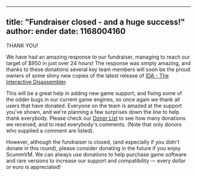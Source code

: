 
---
title: "Fundraiser closed - and a huge success!"
author: ender
date: 1168004160
---

THANK YOU!

We have had an amazing response to our fundraiser, managing to reach our target of $950 in just over 24 hours! The response was simply amazing, and thanks to these donations several key team members will soon be the proud owners of some shiny new copies of the latest release of [IDA - The Interactive Disassembler](http://www.datarescue.com/idabase/index.htm).

This will be a great help in adding new game support, and fixing some of the odder bugs in our current game engines, so once again we thank all users that have donated. Everyone on the team is amazed at the support you've shown, and we're planning a few surprises down the line to help thank everybody. Please check our [Donor List](https://sourceforge.net/project/project_donations.php?group_id=37116) to see how many donations we received, and to read everybody's comments. (Note that only donors who supplied a comment are listed).

However, although the fundraiser is closed, (and especially if you didn't donate in this round), please consider donating in the future if you enjoy ScummVM. We can always use donations to help purchase game software and rare versions to increase our support and compatibility — every dollar or euro is appreciated!
